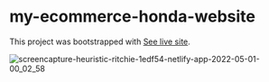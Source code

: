 # my-ecommerce-honda-website
This project was bootstrapped with [See live site](https://heuristic-ritchie-1edf54.netlify.app/).


![screencapture-heuristic-ritchie-1edf54-netlify-app-2022-05-01-00_02_58](https://user-images.githubusercontent.com/75621881/166117145-104e2184-c9c2-4ba8-a9ec-cc0175b333a3.png)
